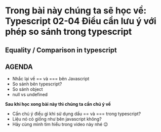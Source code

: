 # Trong bài này chúng ta sẽ học về: Typescript 02-04 Điều cần lưu ý với phép so sánh trong typescript

## Equality / Comparison in typescript

## AGENDA

- Nhắc lại về == và === bên Javascript
- So sánh bên typescript?
- So sánh object
- null vs undefined

**Sau khi học xong bài này thì chúng ta cần chú ý về**

- Cần chú ý điều gì khi sử dụng dấu == và === trong typescript?
- Liệu nó có giống như bên javascript không?
- Hãy cùng mình tìm hiểu trong video này nhé 😉